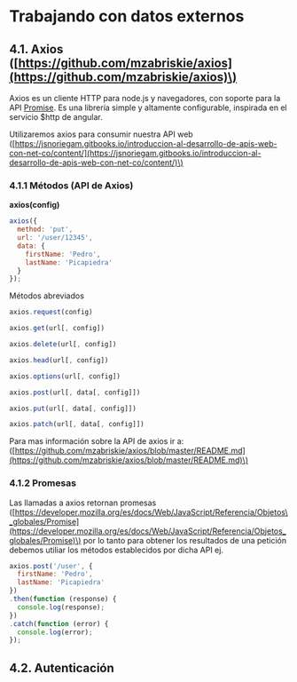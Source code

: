 # Trabajando con datos externos

## 4.1. Axios \([https://github.com/mzabriskie/axios](https://github.com/mzabriskie/axios)\)

Axios es un cliente HTTP para node.js y navegadores, con soporte para la API [Promise](https://developer.mozilla.org/es/docs/Web/JavaScript/Referencia/Objetos_globales/Promise).  Es una librería simple y altamente configurable, inspirada en el servicio $http de angular.

Utilizaremos axios para consumir nuestra API web \([https://jsnoriegam.gitbooks.io/introduccion-al-desarrollo-de-apis-web-con-net-co/content/](https://jsnoriegam.gitbooks.io/introduccion-al-desarrollo-de-apis-web-con-net-co/content/)\)

### 4.1.1 Métodos \(API de Axios\)

**axios\(config\)**

```js
axios({
  method: 'put',
  url: '/user/12345',
  data: {
    firstName: 'Pedro',
    lastName: 'Picapiedra'
  }
});
```

Métodos abreviados

```js
axios.request(config)

axios.get(url[, config])

axios.delete(url[, config])

axios.head(url[, config])

axios.options(url[, config])

axios.post(url[, data[, config]])

axios.put(url[, data[, config]])

axios.patch(url[, data[, config]])
```

Para mas información sobre la API de axios ir a: \([https://github.com/mzabriskie/axios/blob/master/README.md](https://github.com/mzabriskie/axios/blob/master/README.md)\)

### 4.1.2 Promesas

Las llamadas a axios retornan promesas \([https://developer.mozilla.org/es/docs/Web/JavaScript/Referencia/Objetos\_globales/Promise](https://developer.mozilla.org/es/docs/Web/JavaScript/Referencia/Objetos_globales/Promise)\) por lo tanto para obtener los resultados de una petición debemos utiliar los métodos establecidos por dicha API ej.

```js
axios.post('/user', {
  firstName: 'Pedro',
  lastName: 'Picapiedra'
})
.then(function (response) {
  console.log(response);
})
.catch(function (error) {
  console.log(error);
});
```

## 4.2. Autenticación



